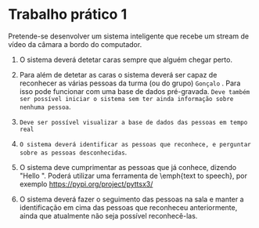 # Trabalho prático 1

Pretende-se desenvolver um sistema inteligente que recebe um stream de vídeo da câmara a bordo do computador.

 1. O sistema deverá detetar caras sempre que alguém chegar perto.

 2. Para além de detetar as caras o sistema deverá ser capaz de reconhecer as várias pessoas da turma (ou do grupo) `Gonçalo` . Para isso pode funcionar com uma base de dados pré-gravada. `Deve também ser possível iniciar o sistema sem ter ainda informação sobre nenhuma pessoa`.

 3. `Deve ser possível visualizar a base de dados das pessoas em tempo real`

 4. `O sistema deverá identificar as pessoas que reconhece, e perguntar sobre as pessoas desconhecidas`.

 5. O sistema deve cumprimentar as pessoas que já conhece, dizendo "Hello <nome da pessoa>". Poderá utilizar uma ferramenta de \emph{text to speech}, por exemplo https://pypi.org/project/pyttsx3/

 6. O sistema deverá fazer o seguimento das pessoas na sala e manter a identificação em cima das pessoas que reconheceu anteriormente, ainda que atualmente não seja possível reconhecê-las.
